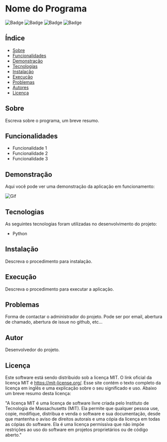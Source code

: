 # Nome do Programa

![Badge](https://img.shields.io/static/v1?label=Status&message=Em%20desenvolvimento&color=green&style=for-the-badge)
![Badge](https://img.shields.io/static/v1?label=Licença&message=MIT&color=blue&style=for-the-badge)
![Badge](https://img.shields.io/static/v1?label=Linguagem&message=Python&color=yellow&style=for-the-badge)
![Badge](https://img.shields.io/static/v1?label=Versão&message=0.1&color=blue&style=for-the-badge)

## Índice

- [Sobre](#sobre)
- [Funcionalidades](#funcionalidades)
- [Demonstração](#demonstração)
- [Tecnologias](#tecnologias)
- [Instalação](#instalação)
- [Execução](#execução)
- [Problemas](#problemas)
- [Autores](#autores)
- [Licença](#licença)

## Sobre

Escreva sobre o programa, um breve resumo.

## Funcionalidades

- Funcionalidade 1
- Funcionalidade 2
- Funcionalidade 3

## Demonstração

Aqui você pode ver uma demonstração da aplicação em funcionamento:

![Gif](https://media.giphy.com/media/JIX9t2j0ZTN9S/giphy.gif)

## Tecnologias

As seguintes tecnologias foram utilizadas no desenvolvimento do projeto:

- Python

## Instalação

Descreva o procedimento para instalação.

## Execução

Descreva o procedimento para executar a aplicação.

## Problemas

Forma de contactar o administrador do projeto. Pode ser por email, abertura de chamado, abertura de issue no github, etc...

## Autor

Desenvolvedor do projeto.

## Licença

Este software está sendo distribuido sob a licença MIT. O link oficial da licença MIT é https://mit-license.org/. Esse site contém o texto completo da licença em inglês e uma explicação sobre o seu significado e uso. Abaixo um breve resumo desta licença:

"A licença MIT é uma licença de software livre criada pelo Instituto de Tecnologia de Massachusetts (MIT). Ela permite que qualquer pessoa use, copie, modifique, distribua e venda o software e sua documentação, desde que mantenha o aviso de direitos autorais e uma cópia da licença em todas as cópias do software. Ela é uma licença permissiva que não impõe restrições ao uso do software em projetos proprietários ou de código aberto."